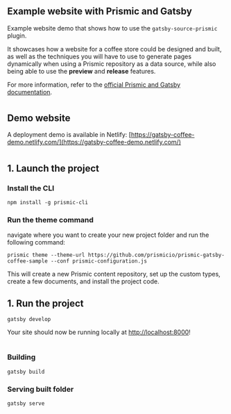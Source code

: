 ##  Example website with Prismic and Gatsby

Example website demo that shows how to use the `gatsby-source-prismic` plugin.

It showcases how a website for a coffee store could be designed and built, as well as the techniques you will have to use to generate pages dynamically when using a Prismic repository as a data source, while also being able to use the **preview** and **release** features.

For more information, refer to the [official Prismic and Gatsby documentation](https://prismic.io/docs/technologies/gatsby).

#
## Demo website

A deployment demo is available in Netlify: [https://gatsby-coffee-demo.netlify.com/](https://gatsby-coffee-demo.netlify.com/)
#

## 1. Launch the project

### Install the CLI
```
npm install -g prismic-cli
```

### Run the theme command
navigate where you want to create your new project folder and run the following command:
```
prismic theme --theme-url https://github.com/prismicio/prismic-gatsby-coffee-sample --conf prismic-configuration.js
```
This will create a new Prismic content repository, set up the custom types, create a few documents, and install the project code.

## 1. Run the project 
```
gatsby develop
```
Your site should now be running locally at [http://localhost:8000](http://localhost:8000)!
#
### Building

```
gatsby build
```

### Serving built folder
```
gatsby serve
```
